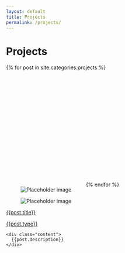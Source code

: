```yaml
---
layout: default
title: Projects
permalink: /projects/
---
```

# Projects

<div style="display: flex; flex-wrap: wrap">
{% for post in site.categories.projects %}
<div style="padding-bottom: 8vh; padding-right: 2.5vw;"></div>
<div class="card" style="max-width: 30vw;">
  <div class="card-image">
    <figure class="image is-4by3">
      <img src="https://bulma.io/images/placeholders/1280x960.png" alt="Placeholder image">
    </figure>
  </div>
  <div class="card-content">
    <div class="media">
      <div class="media-left">
        <figure class="image is-48x48">
          <img src="https://bulma.io/images/placeholders/96x96.png" alt="Placeholder image">
        </figure>
      </div>
      <a class="media-content" href="{{post.permalink}}">
        <p class="title is-4">{{post.title}}</p>
        <p class="subtitle is-6">{{post.type}}</p>
      </a>
    </div>

    <div class="content">
      {{post.description}}
    </div>
  </div>
</div>
{% endfor %}
</div>
